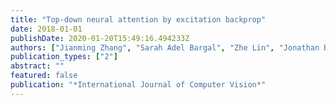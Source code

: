 ```yaml
---
title: "Top-down neural attention by excitation backprop"
date: 2018-01-01
publishDate: 2020-01-20T15:49:16.494233Z
authors: ["Jianming Zhang", "Sarah Adel Bargal", "Zhe Lin", "Jonathan Brandt", "Xiaohui Shen", "Stan Sclaroff"]
publication_types: ["2"]
abstract: ""
featured: false
publication: "*International Journal of Computer Vision*"
---
```



